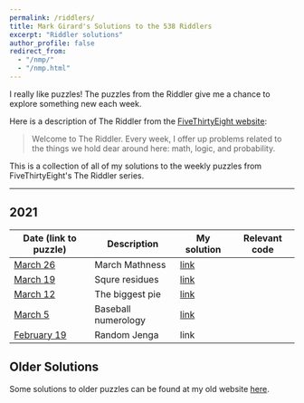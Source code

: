 ```yaml
---
permalink: /riddlers/
title: Mark Girard's Solutions to the 538 Riddlers
excerpt: "Riddler solutions"
author_profile: false
redirect_from:
  - "/nmp/"
  - "/nmp.html"
---
```


I really like puzzles! The puzzles from the Riddler give me a chance to explore something new each week.

Here is a description of The Riddler from the [FiveThirtyEight website](https://fivethirtyeight.com/tag/the-riddler/):
>Welcome to The Riddler. Every week, I offer up problems related to the things we hold dear around here: math, logic, and probability.

This is a collection of all of my solutions to the weekly puzzles from FiveThirtyEight's The Riddler series.

---------------------------------------

## 2021

| Date (link to puzzle)                                                             | Description         | My solution | Relevant code |
| --------------------------------------------------------------------------------- | ------------------- | ----------- |-------------- |
| [March 26](https://fivethirtyeight.com/features/can-you-solve-march-mathness/) | March Mathness     | [link](/riddlers/20210326_Riddler.pdf)        |             |
| [March 19](https://fivethirtyeight.com/features/can-you-find-an-extra-perfect-square/) | Squre residues     | [link](/riddlers/20210319_Riddler.pdf)        |             |
| [March 12](https://fivethirtyeight.com/features/can-you-bake-the-biggest-%cf%80/) | The biggest pie     | [link](/riddlers/20210312_Riddler.pdf)        |             |
| [March 5](https://fivethirtyeight.com/features/can-you-bat-299-in-299-games/)     | Baseball numerology | [link](/riddlers/20210305_Riddler.pdf)        |             |
| [February 19](https://fivethirtyeight.com/features/can-you-win-riddler-jenga/)    | Random Jenga        | link         |             |


## Older Solutions

Some solutions to older puzzles can be found at my old website [here](https://www.markwgirard.site/).
